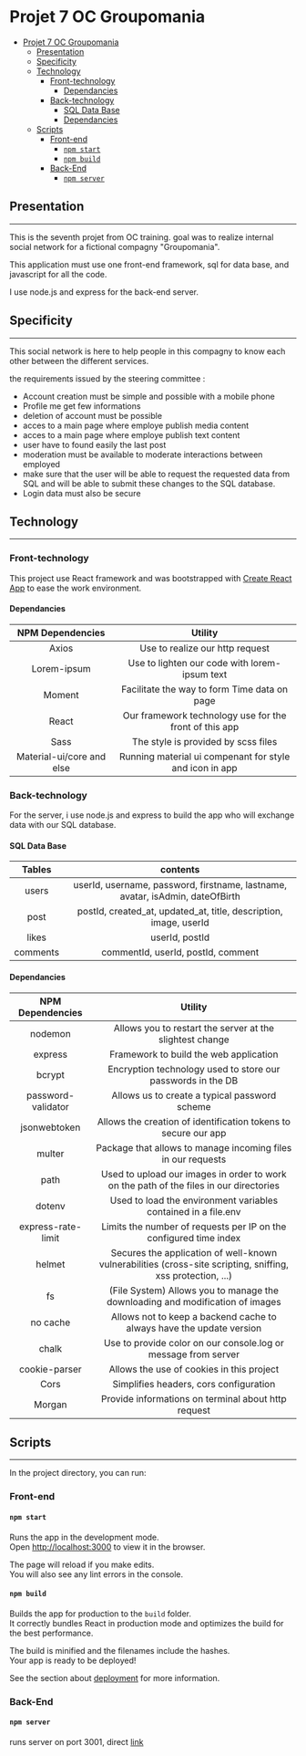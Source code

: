 # Projet 7 OC Groupomania

- [Projet 7 OC Groupomania](#projet-7-oc-groupomania)
  - [Presentation](#presentation)
  - [Specificity](#specificity)
  - [Technology](#technology)
    - [Front-technology](#front-technology)
      - [Dependancies](#dependancies)
    - [Back-technology](#back-technology)
      - [SQL Data Base](#sql-data-base)
      - [Dependancies](#dependancies-1)
  - [Scripts](#scripts)
    - [Front-end](#front-end)
      - [`npm start`](#npm-start)
      - [`npm build`](#npm-build)
    - [Back-End](#back-end)
      - [`npm server`](#npm-server)

## Presentation

---

This is the seventh projet from OC training. goal was to realize internal social network for a fictional compagny "Groupomania".

This application must use one front-end framework, sql for data base, and javascript for all the code.

I use node.js and express for the back-end server.

## Specificity

---

This social network is here to help people in this compagny to know each other
between the different services.

the requirements issued by the steering committee :

- Account creation must be simple and possible with a mobile phone
- Profile me get few informations
- deletion of account must be possible
- acces to a main page where employe publish media content
- acces to a main page where employe publish text content
- user have to found easily the last post
- moderation must be available to moderate interactions between employed
- make sure that the user will be able to request the requested data from SQL and will be able to submit these changes to the SQL database.
- Login data must also be secure

## Technology

---

### Front-technology

This project use React framework and was bootstrapped with [Create React App](https://github.com/facebook/create-react-app) to ease the work environment.

#### Dependancies

|     NPM Dependencies      |                         Utility                         |
| :-----------------------: | :-----------------------------------------------------: |
|           Axios           |             Use to realize our http request             |
|        Lorem-ipsum        |      Use to lighten our code with lorem-ipsum text      |
|          Moment           |      Facilitate the way to form Time data on page       |
|           React           | Our framework technology use for the front of this app  |
|           Sass            |           The style is provided by scss files           |
| Material-ui/core and else | Running material ui compenant for style and icon in app |

### Back-technology

For the server, i use node.js and express to build the app who will exchange data with our SQL database.

#### SQL Data Base

|  Tables  |                                   contents                                    |
| :------: | :---------------------------------------------------------------------------: |
|  users   | userId, username, password, firstname, lastname, avatar, isAdmin, dateOfBirth |
|   post   |       postId, created_at, updated_at, title, description, image, userId       |
|  likes   |                                userId, postId                                 |
| comments |                      commentId, userId, postId, comment                       |

#### Dependancies

|  NPM Dependencies  |                                                   Utility                                                   |
| :----------------: | :---------------------------------------------------------------------------------------------------------: |
|      nodemon       |                          Allows you to restart the server at the slightest change                           |
|      express       |                                   Framework to build the web application                                    |
|       bcrypt       |                         Encryption technology used to store our passwords in the DB                         |
| password-validator |                                Allows us to create a typical password scheme                                |
|    jsonwebtoken    |                       Allows the creation of identification tokens to secure our app                        |
|       multer       |                        Package that allows to manage incoming files in our requests                         |
|        path        |           Used to upload our images in order to work on the path of the files in our directories            |
|       dotenv       |                       Used to load the environment variables contained in a file.env                        |
| express-rate-limit |                      Limits the number of requests per IP on the configured time index                      |
|       helmet       | Secures the application of well-known vulnerabilities (cross-site scripting, sniffing, xss protection, ...) |
|         fs         |                (File System) Allows you to manage the downloading and modification of images                |
|      no cache      |                    Allows not to keep a backend cache to always have the update version                     |
|       chalk        |                       Use to provide color on our console.log or message from server                        |
|   cookie-parser    |                                  Allows the use of cookies in this project                                  |
|        Cors        |                                   Simplifies headers, cors configuration                                    |
|       Morgan       |                             Provide informations on terminal about http request                             |

## Scripts

---

In the project directory, you can run:

### Front-end

#### `npm start`

Runs the app in the development mode.\
Open [http://localhost:3000](http://localhost:3000) to view it in the browser.

The page will reload if you make edits.\
You will also see any lint errors in the console.

#### `npm build`

Builds the app for production to the `build` folder.\
It correctly bundles React in production mode and optimizes the build for the best performance.

The build is minified and the filenames include the hashes.\
Your app is ready to be deployed!

See the section about [deployment](https://facebook.github.io/create-react-app/docs/deployment) for more information.

### Back-End

#### `npm server`

runs server on port 3001, direct [link](http://localhost:3001)
